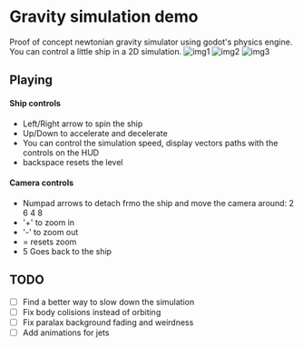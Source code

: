 # Gravity simulation demo

Proof of concept newtonian gravity simulator using godot's physics engine. You can control a little ship in a 2D simulation.
![img1](https://user-images.githubusercontent.com/24435787/155674374-ced450c9-13d0-45a7-98cf-1d51231ee382.png)
![img2](https://user-images.githubusercontent.com/24435787/155674388-53656ad4-1e96-46a6-bfb4-630eabc696d9.png)
![img3](https://user-images.githubusercontent.com/24435787/155674393-6b748d9a-dabe-42db-976e-f075c693a521.png)


## Playing

#### Ship controls

* Left/Right arrow to spin the ship
* Up/Down to accelerate and decelerate
* You can control the simulation speed, display vectors paths with the controls on the HUD
* backspace resets the level

#### Camera controls

* Numpad arrows to detach frmo the ship and move the camera around: 2 6 4 8
* '+' to zoom in
* '-' to zoom out
* = resets zoom
* 5 Goes back to the ship


## TODO

- [ ] Find a better way to slow down the simulation
- [ ] Fix body colisions instead of orbiting
- [ ] Fix paralax background fading and weirdness
- [ ] Add animations for jets
